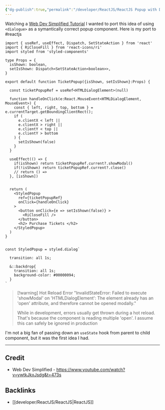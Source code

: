 ```yaml
---
{"dg-publish":true,"permalink":"/developer/ReactJS/ReactJS Popup with Dialogue Modal/"}
---
```


Watching a [Web Dev Simplified Tutorial](https://www.youtube.com/@WebDevSimplified) I wanted to port this idea of using `<dialogue>` as a symantically correct popup component. Here is my port to #reactjs 

```tsx
import { useRef, useEffect, Dispatch, SetStateAction } from 'react'
import { RiCloseFill } from 'react-icons/ri'
import styled from 'styled-components'

type Props = {
  isShown: boolean,
  setIsShown: Dispatch<SetStateAction<boolean>>,
}

export default function TicketPopup({isShown, setIsShown}:Props) {

  const ticketPopupRef = useRef<HTMLDialogElement>(null)

  function handleOnClick(e:React.MouseEvent<HTMLDialogElement, MouseEvent>) {
    const { left, right, top, bottom } = e.currentTarget.getBoundingClientRect();
    if (
      e.clientX < left ||
      e.clientX > right ||
      e.clientY < top ||
      e.clientY > bottom
    ) {
      setIsShown(false)
    }
  }

  useEffect(() => {
    if(isShown) return ticketPopupRef.current?.showModal()
    if(!isShown) return ticketPopupRef.current?.close()
    // return () =>
  }, [isShown])
  
  
  return (
    <StyledPopup 
      ref={ticketPopupRef}
      onClick={handleOnClick}
    >
      <button onClick={e => setIsShown(false)} > 
        <RiCloseFill />
      </button>
      <h2> Purchase Tickets </h2>
    </StyledPopup>
  )
}


const StyledPopup = styled.dialog`

  transition: all 1s;

  &::backdrop{
    transition: all 1s;
    background-color: #00000094;
  }
`
```


> [!warning] Hot Reload Error
> "InvalidStateError: Failed to execute 'showModal' on 'HTMLDialogElement': The element already has an 'open' attribute, and therefore cannot be opened modally."
> 
> While in development, errors usually get thrown during a hot reload. That's because the component is reading multiple 'open'. I assume this can safely be ignored in production

I'm not a big fan of passing down an `useState` hook from parent to  child component, but it was the first idea I had.

---
## Credit
- Web Dev Simplified - https://www.youtube.com/watch?v=ywtkJkxJsdg&t=473s

## Backlinks
- [[developer/ReactJS/ReactJS\|ReactJS]]